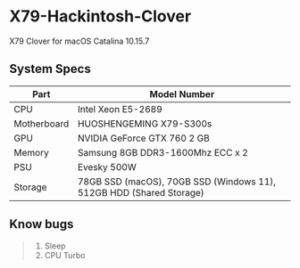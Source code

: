 # X79-Hackintosh-Clover
X79 Clover for macOS Catalina 10.15.7

## System Specs

| Part | Model Number
| --- | --- 
| CPU | Intel Xeon E5-2689
| Motherboard |  HUOSHENGEMING X79-S300s
| GPU | NVIDIA GeForce GTX 760 2 GB
| Memory | Samsung 8GB DDR3-1600Mhz ECC x 2
| PSU | Evesky 500W
| Storage | 78GB SSD (macOS), 70GB SSD (Windows 11), 512GB HDD (Shared Storage)

## Know bugs
> 1. Sleep
> 2. CPU Turbo
